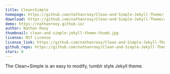 ```yaml
---
title: Clean+Simple
homepage: https://github.com/nathanrooy/Clean-and-Simple-Jekyll-Theme/
download: https://github.com/nathanrooy/Clean-and-Simple-Jekyll-Theme/archive/master.zip
demo: https://nathanrooy.github.io/
author: Nathan Rooy
thumbnail: clean-and-simple-jekyll-theme-thumb.jpg
license: MIT License
license_link: https://github.com/nathanrooy/Clean-and-Simple-Jekyll-Theme/blob/master/LICENSE
github_repo: https://github.com/nathanrooy/Clean-and-Simple-Jekyll-Theme
stars: 0
---
```

The Clean+Simple is an easy to modify, tumblr style Jekyll theme.

